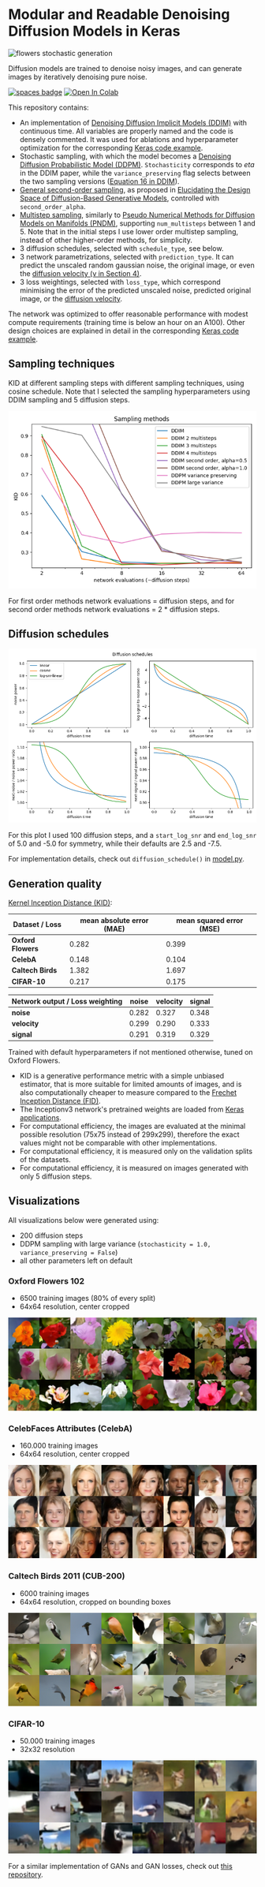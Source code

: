 # Modular and Readable Denoising Diffusion Models in Keras

![flowers stochastic generation](./assets/generation.webp)

Diffusion models are trained to denoise noisy images, and can generate images by iteratively denoising pure noise.

[![spaces badge](https://img.shields.io/badge/%F0%9F%A4%97%20Spaces-Demo-blue.svg)](https://huggingface.co/spaces/keras-io/denoising-diffusion-implicit-models)
[![Open In Colab](https://colab.research.google.com/assets/colab-badge.svg)](https://colab.research.google.com/github/beresandras/clear-diffusion-keras/blob/master/clear-diffusion-keras.ipynb)

This repository contains:
* An implementation of [Denoising Diffusion Implicit Models (DDIM)](https://arxiv.org/abs/2010.02502) with continuous time. All variables are properly named and the code is densely commented. It was used for ablations and hyperparameter optimization for the corresponding [Keras code example](https://keras.io/examples/generative/ddim/).
* Stochastic sampling, with which the model becomes a [Denoising Diffusion Probabilistic Model (DDPM)](https://arxiv.org/abs/2006.11239). `Stochasticity` corresponds to *eta* in the DDIM paper, while the `variance_preserving` flag selects between the two sampling versions ([Equation 16 in DDIM](https://arxiv.org/abs/2010.02502)).
* [General second-order sampling](https://en.wikipedia.org/wiki/List_of_Runge%E2%80%93Kutta_methods#Generic_second-order_method), as proposed in [Elucidating the Design Space of Diffusion-Based Generative Models](https://arxiv.org/abs/2206.00364), controlled with `second_order_alpha`.
* [Multistep sampling](https://en.wikipedia.org/wiki/Linear_multistep_method#Adams%E2%80%93Bashforth_methods), similarly to [Pseudo Numerical Methods for Diffusion Models on Manifolds (PNDM)](https://arxiv.org/abs/2202.09778), supporting `num_multisteps` between 1 and 5. Note that in the initial steps I use lower order multistep sampling, instead of other higher-order methods, for simplicity.
* 3 diffusion schedules, selected with `schedule_type`, see below.
* 3 network parametrizations, selected with `prediction_type`. It can predict the unscaled random gaussian noise, the original image, or even the [diffusion velocity (v in Section 4)](https://arxiv.org/abs/2202.00512).
* 3 loss weightings, selected with `loss_type`, which correspond minimising the error of the predicted unscaled noise, predicted original image, or the [diffusion velocity](https://arxiv.org/abs/2202.00512).

The network was optimized to offer reasonable performance with modest compute requirements (training time is below an hour on an A100). Other design choices are explained in detail in the corresponding [Keras code example](https://keras.io/examples/generative/ddim/).

## Sampling techniques

KID at different sampling steps with different sampling techniques, using cosine schedule. Note that I selected the sampling hyperparameters using DDIM sampling and 5 diffusion steps.

![sampling techniques](./assets/sampling.png)

For first order methods network evaluations = diffusion steps, and for second order methods network evaluations = 2 * diffusion steps.

## Diffusion schedules

![diffusion schedules](./assets/schedules.png)

For this plot I used 100 diffusion steps, and a `start_log_snr` and `end_log_snr` of 5.0 and -5.0 for symmetry, while their defaults are 2.5 and -7.5.

For implementation details, check out `diffusion_schedule()` in [model.py](model.py).

## Generation quality

[Kernel Inception Distance (KID)](https://arxiv.org/abs/1801.01401):

Dataset / Loss | mean absolute error (MAE) | mean squared error (MSE)
--- | --- | ---
**Oxford Flowers** | 0.282 | 0.399
**CelebA** | 0.148 | 0.104
**Caltech Birds** | 1.382 | 1.697
**CIFAR-10** | 0.217 | 0.175

Network output / Loss weighting | noise | velocity | signal
--- | --- | --- | ---
**noise** | 0.282 | 0.327 | 0.348
**velocity** | 0.299 | 0.290 | 0.333
**signal** | 0.291 | 0.319 | 0.329

Trained with default hyperparameters if not mentioned otherwise, tuned on Oxford Flowers.

* KID is a generative performance metric with a simple unbiased estimator, that is more suitable for limited amounts of images, and is also computationally cheaper to measure compared to the [Frechet Inception Distance (FID)](https://arxiv.org/abs/1706.08500).
* The Inceptionv3 network's pretrained weights are loaded from [Keras applications](https://keras.io/api/applications/inceptionv3/).
* For computational efficiency, the images are evaluated at the minimal possible resolution (75x75 instead of 299x299), therefore the exact values might not be comparable with other implementations.
* For computational efficiency, it is measured only on the validation splits of the datasets.
* For computational efficiency, it is measured on images generated with only 5 diffusion steps.

## Visualizations

All visualizations below were generated using:
* 200 diffusion steps
* DDPM sampling with large variance (`stochasticity = 1.0, variance_preserving = False`)
* all other parameters left on default

### Oxford Flowers 102

* 6500 training images (80% of every split)
* 64x64 resolution, center cropped

![flowers generated images](./assets/flowers.png)

### CelebFaces Attributes (CelebA)

* 160.000 training images
* 64x64 resolution, center cropped

![celeba generated images](./assets/celeba.png)

### Caltech Birds 2011 (CUB-200)

* 6000 training images
* 64x64 resolution, cropped on bounding boxes

![birds generated images](./assets/birds.png)

### CIFAR-10

* 50.000 training images
* 32x32 resolution

![cifar10 generated images](./assets/cifar10.png)

For a similar implementation of GANs and GAN losses, check out [this repository](https://github.com/beresandras/gan-flavours-keras).